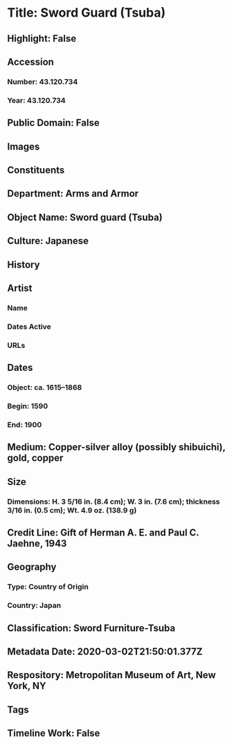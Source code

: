 # Title: Sword Guard (Tsuba)
## Highlight: False
## Accession
### Number: 43.120.734
### Year: 43.120.734
## Public Domain: False
## Images
## Constituents
## Department: Arms and Armor
## Object Name: Sword guard (Tsuba)
## Culture: Japanese
## History
## Artist
### Name
### Dates Active
### URLs
## Dates
### Object: ca. 1615–1868
### Begin: 1590
### End: 1900
## Medium: Copper-silver alloy (possibly shibuichi), gold, copper
## Size
### Dimensions: H. 3 5/16 in. (8.4 cm); W. 3 in. (7.6 cm); thickness 3/16 in. (0.5 cm); Wt. 4.9 oz. (138.9 g)
## Credit Line: Gift of Herman A. E. and Paul C. Jaehne, 1943
## Geography
### Type: Country of Origin
### Country: Japan
## Classification: Sword Furniture-Tsuba
## Metadata Date: 2020-03-02T21:50:01.377Z
## Respository: Metropolitan Museum of Art, New York, NY
## Tags
## Timeline Work: False